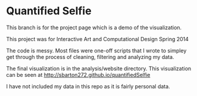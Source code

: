Quantified Selfie
=================

This branch is for the project page which is a demo of the visualization.

This project was for Interactive Art and Computational Design Spring 2014

The code is messy. Most files were one-off scripts that I wrote to simpley get through the process of cleaning, filtering and analyzing my data. 

The final visualization is in the analysis/website directory. This visualization can be seen at http://sbarton272.github.io/quantifiedSelfie

I have not included my data in this repo as it is fairly personal data.

